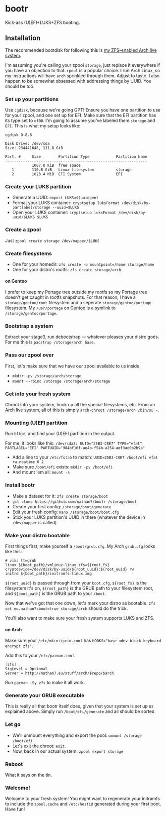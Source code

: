 # bootr

  Kick-ass (U)EFI+LUKS+ZFS booting.

## Installation

  The recommended bootdisk for following this is [my ZFS-enabled Arch live system](http://nathan7.eu/stuff/arch/zfs/live.iso).

  I'm assuming you're calling your zpool `storage`, just replace it everywhere if you have an objection to that. `rpool` is a popular choice.
  I run Arch Linux, so my instructions will have `arch` sprinkled through them. Adjust to taste.
  I also happen to be somewhat obsessed with addressing things by UUID. You should be too.

### Set up your partitions

  Use `cgdisk`, because we're going GPT!
  Ensure you have one partition to use for your zpool, and one set up for EFI.
  Make sure that the EFI partition has its type set to `ef00`.
  I'm going to assume you've labeled them `storage` and `EFI`.
  This is what my setup looks like:

```
cgdisk 0.8.8

Disk Drive: /dev/sda
Size: 234441648, 111.8 GiB

Part. #     Size        Partition Type            Partition Name
----------------------------------------------------------------
            1007.0 KiB  free space
   1        110.8 GiB   Linux filesystem          storage
   2        1023.4 MiB  EFI System                EFI
```

### Create your LUKS partition

  * Generate a UUID: `export LUKS=$(uuidgen)`
  * Format your LUKS container: `cryptsetup luksFormat /dev/disk/by-partlabel/storage --uuid=$LUKS`
  * Open your LUKS container: `cryptsetup luksFormat /dev/disk/by-uuid/$LUKS $LUKS`

### Create a zpool

  Just `zpool create storage /dev/mapper/$LUKS`

### Create filesystems

  * One for your homedir: `zfs create -o mountpoint=/home storage/home`
  * One for your distro's rootfs: `zfs create storage/arch`


#### on Gentoo

  I prefer to keep my Portage tree outside my rootfs so my Portage tree doesn't get caught in rootfs snapshots.
  For that reason, I have a `storage/gentoo/root` filesystem and a seperate `storage/gentoo/portage` filesystem. My `/usr/portage` on Gentoo is a symlink to `/storage/gentoo/portage`.

### Bootstrap a system

  Extract your stage3, run debootstrap — whatever pleases your distro gods.
  For me this is `pacstrap /storage/arch base`.

### Pass our zpool over

  First, let's make sure that we have our zpool available to us inside.
  * `mkdir -pv /storage/arch/storage`
  * `mount --rbind /storage /storage/arch/storage`

### Get into your fresh system

  Chroot into your system, hook up all the special filesystems, etc.
  From an Arch live system, all of this is simply `arch-chroot /storage/arch /bin/su -`.

### Mounting (U)EFI partition

  Run `blkid`, and find your (U)EFI partition in the output.

  For me, it looks like this: `/dev/sda2: UUID="25B3-C8E7" TYPE="vfat" PARTLABEL="EFI" PARTUUID="984bf16f-ae4b-f54b-a254-aef3ac0b2b9a"`

  * Add a line to your `/etc/fstab` to match: `UUID=25B3-C8E7 /boot/efi vfat rw,noatime 0 2`
  * Make sure `/boot/efi` exists: `mkdir -pv /boot/efi`
  * And mount 'em all: `mount -a`

### Install bootr

  * Make a dataset for it: `zfs create storage/boot`
  * `git clone https://github.com/nathan7/bootr /storage/boot`
  * Create your first config: `/storage/boot/generate`
  * Edit your fresh config: `nano /storage/boot/boot.cfg`
  * Stick your LUKS partition's UUID in there (whatever the device in `/dev/mapper` is called)

### Make your distro bootable

  First things first, make yourself a `/boot/grub.cfg`.
  My Arch `grub.cfg` looks like this:
```
# vim: ft=grub
linux ${boot_path}/vmlinuz-linux zfs=${root_fs} cryptdevice=/dev/disk/by-uuid/${root_uuid}:${root_uuid} rw
initrd ${boot_path}/initramfs-linux.img
```

  `${root_uuid}` is passed through from your `boot.cfg`, `${root_fs}` is the filesystem it's on, `${root_path}` is the GRUB path to your filesystem root, and `${boot_path}` is the GRUB path to your `/boot`.

  Now that we've got that one down, let's mark your distro as bootable.
  `zfs set eu.nathan7:boot=true storage/arch` should do the trick.

  You'll also want to make sure your fresh system supports LUKS and ZFS.

#### on Arch

  Make sure your `/etc/mkinitpcio.conf` has `HOOKS="base udev block keyboard encrypt zfs"`.

  Add this to your `/etc/pacman.conf`:
```
[zfs]
SigLevel = Optional
Server = http://nathan7.eu/stuff/arch/$repo/$arch
```

  Run `pacman -Sy zfs` to make it all work.

### Generate your GRUB executable

  This is really all that bootr itself does, given that your system is set up as explained above.
  Simply run `/boot/efi/generate` and all should be sorted.

### Let go

  * We'll unmount everything and export the pool: `umount /storage /boot/efi`.
  * Let's exit the chroot: `exit`.
  * Now, back in our actual system: `zpool export storage`

### Reboot

  What it says on the tin.

### Welcome!

  Welcome to your fresh system!
  You might want to regenerate your initramfs to include the `zpool.cache` and `/etc/hostid` generated during your first boot.
  Have fun!

